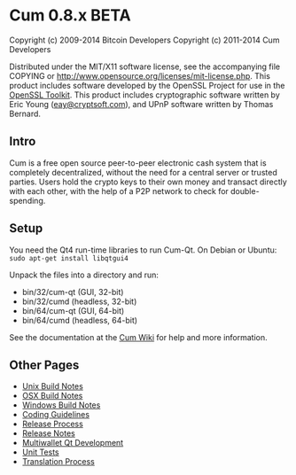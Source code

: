 Cum 0.8.x BETA
====================

Copyright (c) 2009-2014 Bitcoin Developers
Copyright (c) 2011-2014 Cum Developers

Distributed under the MIT/X11 software license, see the accompanying
file COPYING or http://www.opensource.org/licenses/mit-license.php.
This product includes software developed by the OpenSSL Project for use in the [OpenSSL Toolkit](http://www.openssl.org/). This product includes
cryptographic software written by Eric Young ([eay@cryptsoft.com](mailto:eay@cryptsoft.com)), and UPnP software written by Thomas Bernard.


Intro
---------------------
Cum is a free open source peer-to-peer electronic cash system that is
completely decentralized, without the need for a central server or trusted
parties.  Users hold the crypto keys to their own money and transact directly
with each other, with the help of a P2P network to check for double-spending.


Setup
---------------------
You need the Qt4 run-time libraries to run Cum-Qt. On Debian or Ubuntu:
	`sudo apt-get install libqtgui4`

Unpack the files into a directory and run:

- bin/32/cum-qt (GUI, 32-bit)
- bin/32/cumd (headless, 32-bit)
- bin/64/cum-qt (GUI, 64-bit)
- bin/64/cumd (headless, 64-bit)

See the documentation at the [Cum Wiki](http://cum.info)
for help and more information.


Other Pages
---------------------
- [Unix Build Notes](build-unix.md)
- [OSX Build Notes](build-osx.md)
- [Windows Build Notes](build-msw.md)
- [Coding Guidelines](coding.md)
- [Release Process](release-process.md)
- [Release Notes](release-notes.md)
- [Multiwallet Qt Development](multiwallet-qt.md)
- [Unit Tests](unit-tests.md)
- [Translation Process](translation_process.md)
